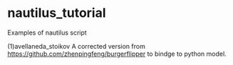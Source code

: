 # nautilus_tutorial
Examples of nautilus script

(1)avellaneda_stoikov
  A corrected version from https://github.com/zhenpingfeng/burgerflipper to bindge to python model.
